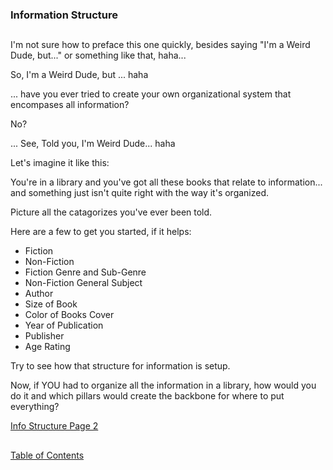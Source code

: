 ### Information Structure

##

I'm not sure how to preface this one quickly, besides saying "I'm a Weird Dude, but..." or something like that, haha... 

So, I'm a Weird Dude, but ... haha

... have you ever tried to create your own organizational system that encompases all information? 

No? 

... See, Told you, I'm Weird Dude... haha

Let's imagine it like this: 

You're in a library and you've got all these books that relate to information... and something just isn't quite right with the way it's organized. 

Picture all the catagorizes you've ever been told. 

Here are a few to get you started, if it helps:

- Fiction
- Non-Fiction
- Fiction Genre and Sub-Genre
- Non-Fiction General Subject
- Author
- Size of Book
- Color of Books Cover
- Year of Publication
- Publisher
- Age Rating

Try to see how that structure for information is setup.

Now, if YOU had to organize all the information in a library, how would you do it and which pillars would create the backbone for where to put everything? 

[Info Structure Page 2](https://github.com/mycroftwilde/devil-steps-in-a-myth-system/tree/main/ref_guide/infostructure2)

##

[Table of Contents](https://github.com/mycroftwilde/devil-steps-in-a-myth-system/tree/main/ref_guide)
